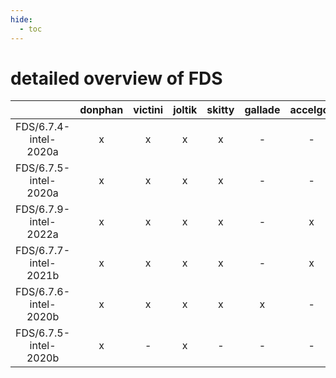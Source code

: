 ```yaml
---
hide:
  - toc
---
```


detailed overview of FDS
========================

| |donphan|victini|joltik|skitty|gallade|accelgor|swalot|doduo|
| :---: | :---: | :---: | :---: | :---: | :---: | :---: | :---: | :---: |
|FDS/6.7.4-intel-2020a|x|x|x|x|-|-|x|x|
|FDS/6.7.5-intel-2020a|x|x|x|x|-|-|x|x|
|FDS/6.7.9-intel-2022a|x|x|x|x|-|x|x|x|
|FDS/6.7.7-intel-2021b|x|x|x|x|-|x|x|x|
|FDS/6.7.6-intel-2020b|x|x|x|x|x|-|x|x|
|FDS/6.7.5-intel-2020b|x|-|x|-|-|-|-|-|
